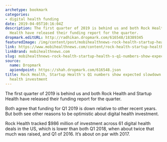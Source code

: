 ```yaml
---
archetype: bookmark
categories:
- digital health funding
date: 2019-04-05T10:16:04Z
description: The first quarter of 2019 is behind us and both Rock Health and Startup
  Health have released their funding report for the quarter.
dropmark.editURL: http://radhikan.dropmark.com/616548/18389345
featuredImage: /img/content/post/mobihealthnews-rock-health-startup-health-s-q1-numbers-show-expected-slowdown-in-digital-health-investment.jpg
link: https://www.mobihealthnews.com/content/rock-health-startup-healths-q1-numbers-show-expected-slowdown-digital-health-investment
linkBrand: mobihealthnews.com
slug: mobihealthnews-rock-health-startup-health-s-q1-numbers-show-expected-slowdown-in-digital-health-investment
source:
  name: Dropmark
  apiendpoint: https://shah.dropmark.com/616548.json
title: Rock Health, Startup Health's Q1 numbers show expected slowdown in digital
  health investment
---
```

The first quarter of 2019 is behind us and both Rock Health and Startup Health have released their funding report for the quarter.

Both agree that funding for Q1 2019 is down relative to other recent years. But both see other reasons to be optimistic about digital health investment.

Rock Health tracked $986 million of investment across 61 digital health deals in the US, which is lower than both Q1 2018, when about twice that much was raised, and Q1 of 2016. It’s about on par with 2017.


